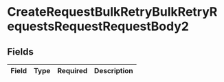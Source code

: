 # CreateRequestBulkRetryBulkRetryRequestsRequestRequestBody2


## Fields

| Field       | Type        | Required    | Description |
| ----------- | ----------- | ----------- | ----------- |